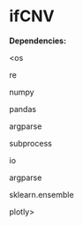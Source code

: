 # ifCNV

**Dependencies:**

<os

re

numpy

pandas

argparse

subprocess

io

argparse

sklearn.ensemble

plotly>
